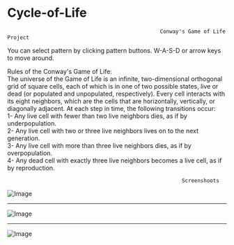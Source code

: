 # Cycle-of-Life 
                                                     Conway's Game of Life Project
You can select pattern by clicking pattern buttons. W-A-S-D or arrow keys to move around. <br/>

Rules of the Conway's Game of Life: <br/>
    The universe of the Game of Life is an infinite, two-dimensional orthogonal grid of square cells, each of which is in one of two possible states, live or dead (or populated and unpopulated, respectively). Every cell interacts with its eight neighbors, which are the cells that are horizontally, vertically, or diagonally adjacent. At each step in time, the following transitions occur: <br/>
1- Any live cell with fewer than two live neighbors dies, as if by underpopulation. <br/>
2- Any live cell with two or three live neighbors lives on to the next generation. <br/>
3- Any live cell with more than three live neighbors dies, as if by overpopulation. <br/>
4- Any dead cell with exactly three live neighbors becomes a live cell, as if by reproduction. <br/>


                                                            Screenshoots

 ![Image](https://github.com/user-attachments/assets/ac1e04c1-0198-4ba6-badd-06707312c7b9)

-------------------------------------------------------------------------------------------

![Image](https://github.com/user-attachments/assets/36bed64e-8434-4c9e-83af-05f26b07a4c9)

-------------------------------------------------------------------------------------------

![Image](https://github.com/user-attachments/assets/42fe4c06-30ad-46da-b138-7acda4944369)
